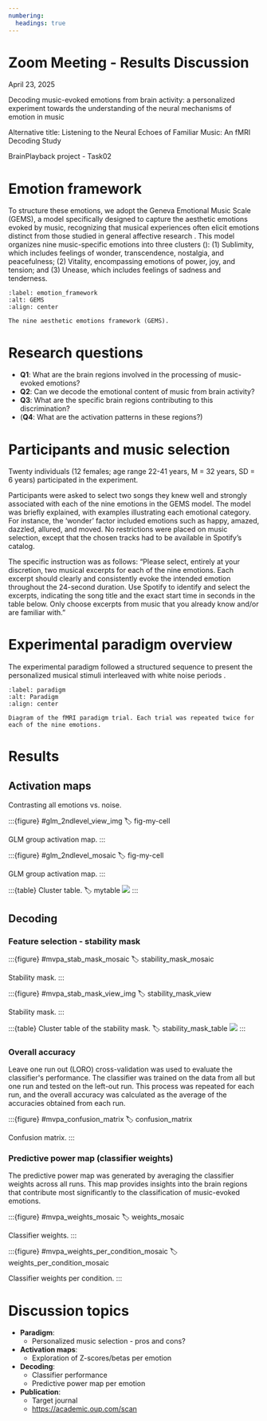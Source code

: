 ```yaml
---
numbering:
  headings: true
---
```


Zoom Meeting - Results Discussion
====

April 23, 2025

Decoding music-evoked emotions from brain activity: a personalized experiment towards the understanding of the neural mechanisms of emotion in music

Alternative title: Listening to the Neural Echoes of Familiar Music: An fMRI Decoding Study

BrainPlayback project - Task02

# Emotion framework

To structure these emotions, we adopt the Geneva Emotional Music Scale (GEMS), a model specifically designed to capture the aesthetic emotions evoked by music, recognizing that musical experiences often elicit emotions distinct from those studied in general affective research [](doi:10.1037/1528-3542.8.4.494). This model organizes nine music-specific emotions into three clusters ([](#emotion_framework)): (1) Sublimity, which includes feelings of wonder, transcendence, nostalgia, and peacefulness; (2) Vitality, encompassing emotions of power, joy, and tension; and (3) Unease, which includes feelings of sadness and tenderness.

```{figure} ./emotion-framework-zentner.png
:label: emotion_framework
:alt: GEMS
:align: center

The nine aesthetic emotions framework (GEMS).
```

# Research questions

- **Q1**: What are the brain regions involved in the processing of music-evoked emotions?
- **Q2**: Can we decode the emotional content of music from brain activity?
- **Q3**: What are the specific brain regions contributing to this discrimination?
- (**Q4**: What are the activation patterns in these regions?)

# Participants and music selection

Twenty individuals (12 females; age range 22-41 years, M = 32 years, SD = 6 years) participated in the experiment. 

Participants were asked to select two songs they knew well and strongly associated with each of the nine emotions in the GEMS model. The model was briefly explained, with examples illustrating each emotional category. For instance, the ‘wonder’ factor included emotions such as happy, amazed, dazzled, allured, and moved. No restrictions were placed on music selection, except that the chosen tracks had to be available in Spotify’s catalog.

The specific instruction was as follows: “Please select, entirely at your discretion, two musical excerpts for each of the nine emotions. Each excerpt should clearly and consistently evoke the intended emotion throughout the 24-second duration. Use Spotify to identify and select the excerpts, indicating the song title and the exact start time in seconds in the table below. Only choose excerpts from music that you already know and/or are familiar with.”


# Experimental paradigm overview

The experimental paradigm followed a structured sequence to present the personalized musical stimuli interleaved with white noise periods [](#paradigm).

```{figure} ./paradigm_task02.png
:label: paradigm
:alt: Paradigm
:align: center

Diagram of the fMRI paradigm trial. Each trial was repeated twice for each of the nine emotions.
```


# Results

## Activation maps

Contrasting all emotions vs. noise.

:::{figure} #glm_2ndlevel_view_img
:label: fig-my-cell

GLM group activation map.
:::

:::{figure} #glm_2ndlevel_mosaic
:label: fig-my-cell

GLM group activation map.
:::

:::{table} Cluster table.
:label: mytable
![](#glm_2ndlevel_cluster_table)
:::


## Decoding

### Feature selection - stability mask
:::{figure} #mvpa_stab_mask_mosaic
:label: stability_mask_mosaic

Stability mask.
:::

:::{figure} #mvpa_stab_mask_view_img
:label: stability_mask_view

Stability mask.
:::


:::{table} Cluster table of the stability mask.
:label: stability_mask_table
![](#mvpa_stab_mask_cluster_table)
:::

### Overall accuracy

Leave one run out (LORO) cross-validation was used to evaluate the classifier's performance. The classifier was trained on the data from all but one run and tested on the left-out run. This process was repeated for each run, and the overall accuracy was calculated as the average of the accuracies obtained from each run.

:::{figure} #mvpa_confusion_matrix
:label: confusion_matrix

Confusion matrix.
:::

### Predictive power map (classifier weights)
The predictive power map was generated by averaging the classifier weights across all runs. This map provides insights into the brain regions that contribute most significantly to the classification of music-evoked emotions.

:::{figure} #mvpa_weights_mosaic
:label: weights_mosaic

Classifier weights.
:::


:::{figure} #mvpa_weights_per_condition_mosaic
:label: weights_per_condition_mosaic

Classifier weights per condition.
:::





# Discussion topics
- **Paradigm**:
  -  Personalized music selection - pros and cons?
- **Activation maps**: 
  - Exploration of Z-scores/betas per emotion
- **Decoding**: 
  - Classifier performance
  - Predictive power map per emotion
- **Publication**:
  - Target journal
  - https://academic.oup.com/scan